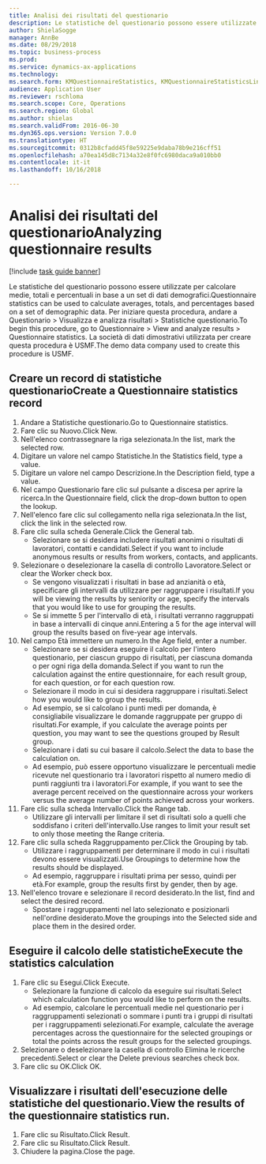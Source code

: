```yaml
--- 
title: Analisi dei risultati del questionario
description: Le statistiche del questionario possono essere utilizzate per calcolare medie, totali e percentuali in base a un set di dati demografici.
author: ShielaSogge
manager: AnnBe
ms.date: 08/29/2018
ms.topic: business-process
ms.prod: 
ms.service: dynamics-ax-applications
ms.technology: 
ms.search.form: KMQuestionnaireStatistics, KMQuestionnaireStatisticsLine
audience: Application User
ms.reviewer: rschloma
ms.search.scope: Core, Operations
ms.search.region: Global
ms.author: shielas
ms.search.validFrom: 2016-06-30
ms.dyn365.ops.version: Version 7.0.0
ms.translationtype: HT
ms.sourcegitcommit: 0312b8cfadd45f8e59225e9daba78b9e216cff51
ms.openlocfilehash: a70ea145d8c7134a32e8f0fc6980daca9a010bb0
ms.contentlocale: it-it
ms.lasthandoff: 10/16/2018

---
```

# <a name="analyzing-questionnaire-results"></a><span data-ttu-id="42aaa-103">Analisi dei risultati del questionario</span><span class="sxs-lookup"><span data-stu-id="42aaa-103">Analyzing questionnaire results</span></span>

[!include [task guide banner](../../includes/task-guide-banner.md)]

<span data-ttu-id="42aaa-104">Le statistiche del questionario possono essere utilizzate per calcolare medie, totali e percentuali in base a un set di dati demografici.</span><span class="sxs-lookup"><span data-stu-id="42aaa-104">Questionnaire statistics can be used to calculate averages, totals, and percentages based on a set of demographic data.</span></span> <span data-ttu-id="42aaa-105">Per iniziare questa procedura, andare a Questionario > Visualizza e analizza risultati > Statistiche questionario.</span><span class="sxs-lookup"><span data-stu-id="42aaa-105">To begin this procedure, go to Questionnaire > View and analyze results > Questionnaire statistics.</span></span> <span data-ttu-id="42aaa-106">La società di dati dimostrativi utilizzata per creare questa procedura è USMF.</span><span class="sxs-lookup"><span data-stu-id="42aaa-106">The demo data company used to create this procedure is USMF.</span></span>


## <a name="create-a-questionnaire-statistics-record"></a><span data-ttu-id="42aaa-107">Creare un record di statistiche questionario</span><span class="sxs-lookup"><span data-stu-id="42aaa-107">Create a Questionnaire statistics record</span></span>
1. <span data-ttu-id="42aaa-108">Andare a Statistiche questionario.</span><span class="sxs-lookup"><span data-stu-id="42aaa-108">Go to Questionnaire statistics.</span></span>
2. <span data-ttu-id="42aaa-109">Fare clic su Nuovo.</span><span class="sxs-lookup"><span data-stu-id="42aaa-109">Click New.</span></span>
3. <span data-ttu-id="42aaa-110">Nell'elenco contrassegnare la riga selezionata.</span><span class="sxs-lookup"><span data-stu-id="42aaa-110">In the list, mark the selected row.</span></span>
4. <span data-ttu-id="42aaa-111">Digitare un valore nel campo Statistiche.</span><span class="sxs-lookup"><span data-stu-id="42aaa-111">In the Statistics field, type a value.</span></span>
5. <span data-ttu-id="42aaa-112">Digitare un valore nel campo Descrizione.</span><span class="sxs-lookup"><span data-stu-id="42aaa-112">In the Description field, type a value.</span></span>
6. <span data-ttu-id="42aaa-113">Nel campo Questionario fare clic sul pulsante a discesa per aprire la ricerca.</span><span class="sxs-lookup"><span data-stu-id="42aaa-113">In the Questionnaire field, click the drop-down button to open the lookup.</span></span>
7. <span data-ttu-id="42aaa-114">Nell'elenco fare clic sul collegamento nella riga selezionata.</span><span class="sxs-lookup"><span data-stu-id="42aaa-114">In the list, click the link in the selected row.</span></span>
8. <span data-ttu-id="42aaa-115">Fare clic sulla scheda Generale.</span><span class="sxs-lookup"><span data-stu-id="42aaa-115">Click the General tab.</span></span>
    * <span data-ttu-id="42aaa-116">Selezionare se si desidera includere risultati anonimi o risultati di lavoratori, contatti e candidati.</span><span class="sxs-lookup"><span data-stu-id="42aaa-116">Select if you want to include anonymous results or results from workers, contacts, and applicants.</span></span>  
9. <span data-ttu-id="42aaa-117">Selezionare o deselezionare la casella di controllo Lavoratore.</span><span class="sxs-lookup"><span data-stu-id="42aaa-117">Select or clear the Worker check box.</span></span>
    * <span data-ttu-id="42aaa-118">Se vengono visualizzati i risultati in base ad anzianità o età, specificare gli intervalli da utilizzare per raggruppare i risultati.</span><span class="sxs-lookup"><span data-stu-id="42aaa-118">If you will be viewing the results by seniority or age, specify the intervals that you would like to use for grouping the results.</span></span>  
    * <span data-ttu-id="42aaa-119">Se si immette 5 per l'intervallo di età, i risultati verranno raggruppati in base a intervalli di cinque anni.</span><span class="sxs-lookup"><span data-stu-id="42aaa-119">Entering a 5 for the age interval will group the results based on five-year age intervals.</span></span>  
10. <span data-ttu-id="42aaa-120">Nel campo Età immettere un numero.</span><span class="sxs-lookup"><span data-stu-id="42aaa-120">In the Age field, enter a number.</span></span>
    * <span data-ttu-id="42aaa-121">Selezionare se si desidera eseguire il calcolo per l'intero questionario, per ciascun gruppo di risultati, per ciascuna domanda o per ogni riga della domanda.</span><span class="sxs-lookup"><span data-stu-id="42aaa-121">Select if you want to run the calculation against the entire questionnaire, for each result group, for each question, or for each question row.</span></span>  
    * <span data-ttu-id="42aaa-122">Selezionare il modo in cui si desidera raggruppare i risultati.</span><span class="sxs-lookup"><span data-stu-id="42aaa-122">Select how you would like to group the results.</span></span>  
    * <span data-ttu-id="42aaa-123">Ad esempio, se si calcolano i punti medi per domanda, è consigliabile visualizzare le domande raggruppate per gruppo di risultati.</span><span class="sxs-lookup"><span data-stu-id="42aaa-123">For example, if you calculate the average points per question, you may want to see the questions grouped by Result group.</span></span>  
    * <span data-ttu-id="42aaa-124">Selezionare i dati su cui basare il calcolo.</span><span class="sxs-lookup"><span data-stu-id="42aaa-124">Select the data to base the calculation on.</span></span>  
    * <span data-ttu-id="42aaa-125">Ad esempio, può essere opportuno visualizzare le percentuali medie ricevute nel questionario tra i lavoratori rispetto al numero medio di punti raggiunti tra i lavoratori.</span><span class="sxs-lookup"><span data-stu-id="42aaa-125">For example, if you want to see the average percent received on the questionnaire across your workers versus the average number of points achieved across your workers.</span></span>  
11. <span data-ttu-id="42aaa-126">Fare clic sulla scheda Intervallo.</span><span class="sxs-lookup"><span data-stu-id="42aaa-126">Click the Range tab.</span></span>
    * <span data-ttu-id="42aaa-127">Utilizzare gli intervalli per limitare il set di risultati solo a quelli che soddisfano i criteri dell'intervallo.</span><span class="sxs-lookup"><span data-stu-id="42aaa-127">Use ranges to limit your result set to only those meeting the Range criteria.</span></span>  
12. <span data-ttu-id="42aaa-128">Fare clic sulla scheda Raggruppamento per.</span><span class="sxs-lookup"><span data-stu-id="42aaa-128">Click the Grouping by tab.</span></span>
    * <span data-ttu-id="42aaa-129">Utilizzare i raggruppamenti per determinare il modo in cui i risultati devono essere visualizzati.</span><span class="sxs-lookup"><span data-stu-id="42aaa-129">Use Groupings to determine how the results should be displayed.</span></span>  
    * <span data-ttu-id="42aaa-130">Ad esempio, raggruppare i risultati prima per sesso, quindi per età.</span><span class="sxs-lookup"><span data-stu-id="42aaa-130">For example, group the results first by gender, then by age.</span></span>  
13. <span data-ttu-id="42aaa-131">Nell'elenco trovare e selezionare il record desiderato.</span><span class="sxs-lookup"><span data-stu-id="42aaa-131">In the list, find and select the desired record.</span></span>
    * <span data-ttu-id="42aaa-132">Spostare i raggruppamenti nel lato selezionato e posizionarli nell'ordine desiderato.</span><span class="sxs-lookup"><span data-stu-id="42aaa-132">Move the groupings into the Selected side and place them in the desired order.</span></span>  

## <a name="execute-the-statistics-calculation"></a><span data-ttu-id="42aaa-133">Eseguire il calcolo delle statistiche</span><span class="sxs-lookup"><span data-stu-id="42aaa-133">Execute the statistics calculation</span></span>
1. <span data-ttu-id="42aaa-134">Fare clic su Esegui.</span><span class="sxs-lookup"><span data-stu-id="42aaa-134">Click Execute.</span></span>
    * <span data-ttu-id="42aaa-135">Selezionare la funzione di calcolo da eseguire sui risultati.</span><span class="sxs-lookup"><span data-stu-id="42aaa-135">Select which calculation function you would like to perform on the results.</span></span>  
    * <span data-ttu-id="42aaa-136">Ad esempio, calcolare le percentuali medie nel questionario per i raggruppamenti selezionati o sommare i punti tra i gruppi di risultati per i raggruppamenti selezionati.</span><span class="sxs-lookup"><span data-stu-id="42aaa-136">For example, calculate the average percentages across the questionnaire for the selected groupings or total the points across the result groups for the selected groupings.</span></span>  
2. <span data-ttu-id="42aaa-137">Selezionare o deselezionare la casella di controllo Elimina le ricerche precedenti.</span><span class="sxs-lookup"><span data-stu-id="42aaa-137">Select or clear the Delete previous searches check box.</span></span>
3. <span data-ttu-id="42aaa-138">Fare clic su OK.</span><span class="sxs-lookup"><span data-stu-id="42aaa-138">Click OK.</span></span>

## <a name="view-the-results-of-the-questionnaire-statistics-run"></a><span data-ttu-id="42aaa-139">Visualizzare i risultati dell'esecuzione delle statistiche del questionario.</span><span class="sxs-lookup"><span data-stu-id="42aaa-139">View the results of the questionnaire statistics run.</span></span>
1. <span data-ttu-id="42aaa-140">Fare clic su Risultato.</span><span class="sxs-lookup"><span data-stu-id="42aaa-140">Click Result.</span></span>
2. <span data-ttu-id="42aaa-141">Fare clic su Risultato.</span><span class="sxs-lookup"><span data-stu-id="42aaa-141">Click Result.</span></span>
3. <span data-ttu-id="42aaa-142">Chiudere la pagina.</span><span class="sxs-lookup"><span data-stu-id="42aaa-142">Close the page.</span></span>



